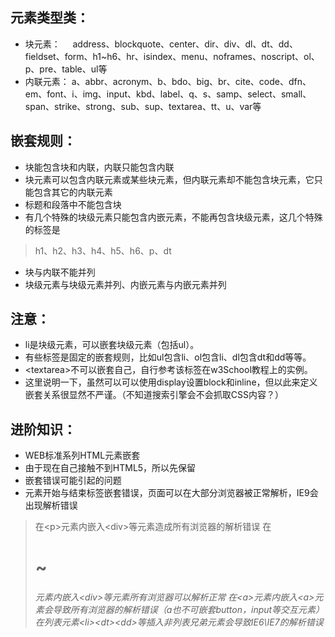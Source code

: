## 元素类型类：
* 块元素：
     address、blockquote、center、dir、div、dl、dt、dd、fieldset、form、h1~h6、hr、isindex、menu、noframes、noscript、ol、p、pre、table、ul等
* 内联元素：
     a、abbr、acronym、b、bdo、big、br、cite、code、dfn、em、font、i、img、input、kbd、label、q、s、samp、select、small、span、strike、strong、sub、sup、textarea、tt、u、var等
 
## 嵌套规则：
* 块能包含块和内联，内联只能包含内联
* 块元素可以包含内联元素或某些块元素，但内联元素却不能包含块元素，它只能包含其它的内联元素
* 标题和段落中不能包含块
* 有几个特殊的块级元素只能包含内嵌元素，不能再包含块级元素，这几个特殊的标签是
> h1、h2、h3、h4、h5、h6、p、dt
* 块与内联不能并列
* 块级元素与块级元素并列、内嵌元素与内嵌元素并列

## 注意：
* li是块级元素，可以嵌套块级元素（包括ul）。
* 有些标签是固定的嵌套规则，比如ul包含li、ol包含li、dl包含dt和dd等等。
* \<textarea>不可以嵌套自己，自行参考该标签在w3School教程上的实例。
* 这里说明一下，虽然可以可以使用display设置block和inline，但以此来定义嵌套关系很显然不严谨。（不知道搜索引擎会不会抓取CSS内容？）

## 进阶知识：
* WEB标准系列HTML元素嵌套
* 由于现在自己接触不到HTML5，所以先保留
* 嵌套错误可能引起的问题
* 元素开始与结束标签嵌套错误，页面可以在大部分浏览器被正常解析，IE9会出现解析错误
> 在\<p>元素内嵌入\<div>等元素造成所有浏览器的解析错误
> 在<h1>\~<h6>元素内嵌入\<div>等元素所有浏览器可以解析正常
> 在\<a>元素内嵌入\<a>元素会导致所有浏览器的解析错误（a也不可嵌套button，input等交互元素）
> 在列表元素\<li>\<dt>\<dd>等插入非列表兄弟元素会导致IE6\IE7的解析错误

